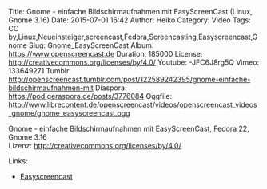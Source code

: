 Title: Gnome - einfache Bildschirmaufnahmen mit EasyScreenCast (Linux, Gnome 3.16)
Date: 2015-07-01 16:42
Author: Heiko
Category: Video
Tags: CC by,Linux,Neueinsteiger,screencast,Fedora,Screencasting,Easyscreencast,Gnome
Slug: Gnome_EasyScreenCast
Album: https://www.openscreencast.de
Duration: 185000
License: http://creativecommons.org/licenses/by/4.0/
Youtube: -JFC6J8rg5Q
Vimeo: 133649271
Tumblr: http://openscreencast.tumblr.com/post/122589242395/gnome-einfache-bildschirmaufnahmen-mit
Diaspora: https://pod.geraspora.de/posts/3776084
Oggfile: http://www.librecontent.de/openscreencast/videos/openscreencast_videos_gnome/gnome_easyscreencast.ogg

Gnome - einfache Bildschirmaufnahmen mit EasyScreenCast, Fedora 22, Gnome 3.16  
Lizenz: <http://creativecommons.org/licenses/by/4.0/>

Links:

  * [Easyscreencast](https://extensions.gnome.org/extension/690/easyscreencast/)

